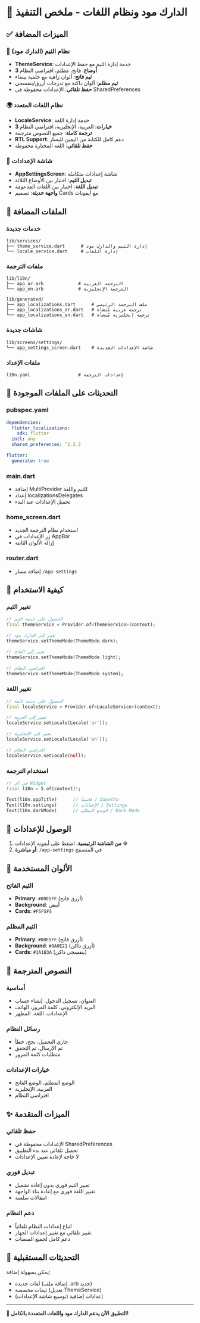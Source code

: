 # 🌙 الدارك مود ونظام اللغات - ملخص التنفيذ

## ✅ الميزات المضافة

### 🎨 نظام الثيم (الدارك مود)
- **ThemeService**: خدمة إدارة الثيم مع حفظ الإعدادات
- **3 أوضاع**: فاتح، مظلم، افتراضي النظام
- **ثيم فاتح**: ألوان زاهية مع خلفية بيضاء
- **ثيم مظلم**: ألوان داكنة مع تدرجات أزرق/بنفسجي
- **حفظ تلقائي**: الإعدادات محفوظة في SharedPreferences

### 🌍 نظام اللغات المتعدد
- **LocaleService**: خدمة إدارة اللغة
- **3 خيارات**: العربية، الإنجليزية، افتراضي النظام
- **ترجمة كاملة**: جميع النصوص مترجمة
- **RTL Support**: دعم كامل للكتابة من اليمين لليسار
- **حفظ تلقائي**: اللغة المختارة محفوظة

### 📱 شاشة الإعدادات
- **AppSettingsScreen**: شاشة إعدادات متكاملة
- **تبديل الثيم**: اختيار بين الأوضاع الثلاثة
- **تبديل اللغة**: اختيار بين اللغات المدعومة
- **واجهة حديثة**: تصميم Cards مع أيقونات

## 📁 الملفات المضافة

### خدمات جديدة
```
lib/services/
├── theme_service.dart      # إدارة الثيم والدارك مود
└── locale_service.dart     # إدارة اللغات
```

### ملفات الترجمة
```
lib/l10n/
├── app_ar.arb             # الترجمة العربية
└── app_en.arb             # الترجمة الإنجليزية

lib/generated/
├── app_localizations.dart      # ملف الترجمة الرئيسي
├── app_localizations_ar.dart   # ترجمة عربية مُنشأة
└── app_localizations_en.dart   # ترجمة إنجليزية مُنشأة
```

### شاشات جديدة
```
lib/screens/settings/
└── app_settings_screen.dart    # شاشة الإعدادات الجديدة
```

### ملفات الإعداد
```
l10n.yaml                  # إعدادات الترجمة
```

## 🔧 التحديثات على الملفات الموجودة

### pubspec.yaml
```yaml
dependencies:
  flutter_localizations:
    sdk: flutter
  intl: any
  shared_preferences: ^2.2.2

flutter:
  generate: true
```

### main.dart
- إضافة MultiProvider للثيم واللغة
- إعداد localizationsDelegates
- تحميل الإعدادات عند البدء

### home_screen.dart
- استخدام نظام الترجمة الجديد
- زر الإعدادات في AppBar
- إزالة الألوان الثابتة

### router.dart
- إضافة مسار `/app-settings`

## 🎯 كيفية الاستخدام

### تغيير الثيم
```dart
// الحصول على خدمة الثيم
final themeService = Provider.of<ThemeService>(context);

// تغيير إلى الدارك مود
themeService.setThemeMode(ThemeMode.dark);

// تغيير إلى الفاتح
themeService.setThemeMode(ThemeMode.light);

// افتراضي النظام
themeService.setThemeMode(ThemeMode.system);
```

### تغيير اللغة
```dart
// الحصول على خدمة اللغة
final localeService = Provider.of<LocaleService>(context);

// تغيير إلى العربية
localeService.setLocale(Locale('ar'));

// تغيير إلى الإنجليزية
localeService.setLocale(Locale('en'));

// افتراضي النظام
localeService.setLocale(null);
```

### استخدام الترجمة
```dart
// في أي Widget
final l10n = S.of(context)!;

Text(l10n.appTitle)      // قاسيثا / Qasetha
Text(l10n.settings)      // الإعدادات / Settings
Text(l10n.darkMode)      // الوضع المظلم / Dark Mode
```

## 🚀 الوصول للإعدادات

1. **من الشاشة الرئيسية**: اضغط على أيقونة الإعدادات ⚙️
2. **أو مباشرة**: `/app-settings` في المتصفح

## 🎨 الألوان المستخدمة

### الثيم الفاتح
- **Primary**: `#00E5FF` (أزرق فاتح)
- **Background**: أبيض
- **Cards**: `#F5F5F5`

### الثيم المظلم
- **Primary**: `#00E5FF` (أزرق فاتح)
- **Background**: `#0A0E21` (أزرق داكن)
- **Cards**: `#1A1B3A` (بنفسجي داكن)

## 📝 النصوص المترجمة

### أساسية
- العنوان، تسجيل الدخول، إنشاء حساب
- البريد الإلكتروني، كلمة المرور، الهاتف
- الإعدادات، اللغة، المظهر

### رسائل النظام
- جاري التحميل، نجح، خطأ
- تم الإرسال، تم التحقق
- متطلبات كلمة المرور

### خيارات الإعدادات
- الوضع المظلم، الوضع الفاتح
- العربية، الإنجليزية
- افتراضي النظام

## ✨ الميزات المتقدمة

### حفظ تلقائي
- الإعدادات محفوظة في SharedPreferences
- تحميل تلقائي عند بدء التطبيق
- لا حاجة لإعادة تعيين الإعدادات

### تبديل فوري
- تغيير الثيم فوري بدون إعادة تشغيل
- تغيير اللغة فوري مع إعادة بناء الواجهة
- انتقالات سلسة

### دعم النظام
- اتباع إعدادات النظام تلقائياً
- تغيير تلقائي مع تغيير إعدادات الجهاز
- دعم كامل لجميع المنصات

## 🔄 التحديثات المستقبلية

يمكن بسهولة إضافة:
- لغات جديدة (إضافة ملف .arb جديد)
- ثيمات مخصصة (تعديل ThemeService)
- إعدادات إضافية (توسيع شاشة الإعدادات)

---

**🎉 التطبيق الآن يدعم الدارك مود واللغات المتعددة بالكامل!**